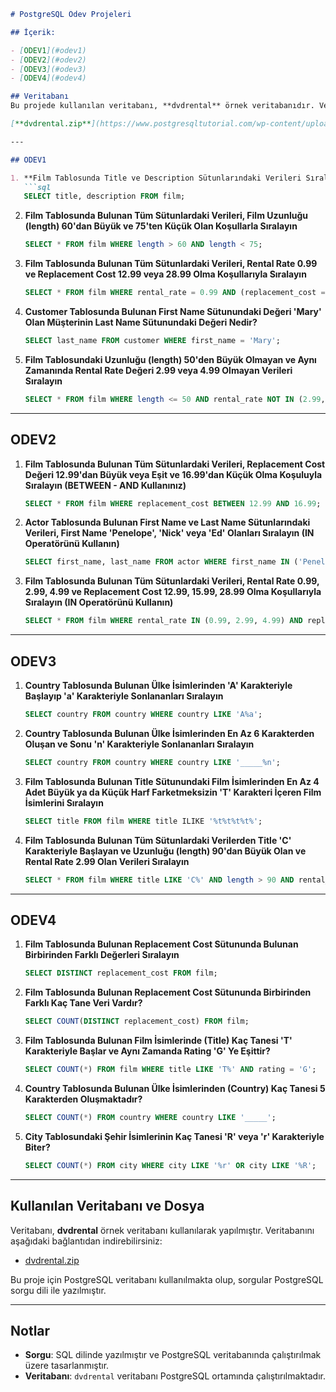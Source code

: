 
```markdown
# PostgreSQL Ödev Projeleri

## İçerik:

- [ODEV1](#odev1)
- [ODEV2](#odev2)
- [ODEV3](#odev3)
- [ODEV4](#odev4)

## Veritabanı
Bu projede kullanılan veritabanı, **dvdrental** örnek veritabanıdır. Veritabanı dosyasını aşağıdaki bağlantıdan indirip kullanabilirsiniz:

[**dvdrental.zip**](https://www.postgresqltutorial.com/wp-content/uploads/2019/05/dvdrental.zip)

---

## ODEV1

1. **Film Tablosunda Title ve Description Sütunlarındaki Verileri Sıralayın**
   ```sql
   SELECT title, description FROM film;
   ```

2. **Film Tablosunda Bulunan Tüm Sütunlardaki Verileri, Film Uzunluğu (length) 60'dan Büyük ve 75'ten Küçük Olan Koşullarla Sıralayın**
   ```sql
   SELECT * FROM film WHERE length > 60 AND length < 75;
   ```

3. **Film Tablosunda Bulunan Tüm Sütunlardaki Verileri, Rental Rate 0.99 ve Replacement Cost 12.99 veya 28.99 Olma Koşullarıyla Sıralayın**
   ```sql
   SELECT * FROM film WHERE rental_rate = 0.99 AND (replacement_cost = 12.99 OR replacement_cost = 28.99);
   ```

4. **Customer Tablosunda Bulunan First Name Sütunundaki Değeri 'Mary' Olan Müşterinin Last Name Sütunundaki Değeri Nedir?**
   ```sql
   SELECT last_name FROM customer WHERE first_name = 'Mary';
   ```

5. **Film Tablosundaki Uzunluğu (length) 50'den Büyük Olmayan ve Aynı Zamanında Rental Rate Değeri 2.99 veya 4.99 Olmayan Verileri Sıralayın**
   ```sql
   SELECT * FROM film WHERE length <= 50 AND rental_rate NOT IN (2.99, 4.99);
   ```

---

## ODEV2

1. **Film Tablosunda Bulunan Tüm Sütunlardaki Verileri, Replacement Cost Değeri 12.99'dan Büyük veya Eşit ve 16.99'dan Küçük Olma Koşuluyla Sıralayın (BETWEEN - AND Kullanınız)**
   ```sql
   SELECT * FROM film WHERE replacement_cost BETWEEN 12.99 AND 16.99;
   ```

2. **Actor Tablosunda Bulunan First Name ve Last Name Sütunlarındaki Verileri, First Name 'Penelope', 'Nick' veya 'Ed' Olanları Sıralayın (IN Operatörünü Kullanın)**
   ```sql
   SELECT first_name, last_name FROM actor WHERE first_name IN ('Penelope', 'Nick', 'Ed');
   ```

3. **Film Tablosunda Bulunan Tüm Sütunlardaki Verileri, Rental Rate 0.99, 2.99, 4.99 ve Replacement Cost 12.99, 15.99, 28.99 Olma Koşullarıyla Sıralayın (IN Operatörünü Kullanın)**
   ```sql
   SELECT * FROM film WHERE rental_rate IN (0.99, 2.99, 4.99) AND replacement_cost IN (12.99, 15.99, 28.99);
   ```

---

## ODEV3

1. **Country Tablosunda Bulunan Ülke İsimlerinden 'A' Karakteriyle Başlayıp 'a' Karakteriyle Sonlananları Sıralayın**
   ```sql
   SELECT country FROM country WHERE country LIKE 'A%a';
   ```

2. **Country Tablosunda Bulunan Ülke İsimlerinden En Az 6 Karakterden Oluşan ve Sonu 'n' Karakteriyle Sonlananları Sıralayın**
   ```sql
   SELECT country FROM country WHERE country LIKE '_____%n';
   ```

3. **Film Tablosunda Bulunan Title Sütunundaki Film İsimlerinden En Az 4 Adet Büyük ya da Küçük Harf Farketmeksizin 'T' Karakteri İçeren Film İsimlerini Sıralayın**
   ```sql
   SELECT title FROM film WHERE title ILIKE '%t%t%t%t%';
   ```

4. **Film Tablosunda Bulunan Tüm Sütunlardaki Verilerden Title 'C' Karakteriyle Başlayan ve Uzunluğu (length) 90'dan Büyük Olan ve Rental Rate 2.99 Olan Verileri Sıralayın**
   ```sql
   SELECT * FROM film WHERE title LIKE 'C%' AND length > 90 AND rental_rate = 2.99;
   ```

---

## ODEV4

1. **Film Tablosunda Bulunan Replacement Cost Sütununda Bulunan Birbirinden Farklı Değerleri Sıralayın**
   ```sql
   SELECT DISTINCT replacement_cost FROM film;
   ```

2. **Film Tablosunda Bulunan Replacement Cost Sütununda Birbirinden Farklı Kaç Tane Veri Vardır?**
   ```sql
   SELECT COUNT(DISTINCT replacement_cost) FROM film;
   ```

3. **Film Tablosunda Bulunan Film İsimlerinde (Title) Kaç Tanesi 'T' Karakteriyle Başlar ve Aynı Zamanda Rating 'G' Ye Eşittir?**
   ```sql
   SELECT COUNT(*) FROM film WHERE title LIKE 'T%' AND rating = 'G';
   ```

4. **Country Tablosunda Bulunan Ülke İsimlerinden (Country) Kaç Tanesi 5 Karakterden Oluşmaktadır?**
   ```sql
   SELECT COUNT(*) FROM country WHERE country LIKE '_____';
   ```

5. **City Tablosundaki Şehir İsimlerinin Kaç Tanesi 'R' veya 'r' Karakteriyle Biter?**
   ```sql
   SELECT COUNT(*) FROM city WHERE city LIKE '%r' OR city LIKE '%R';
   ```

---

## Kullanılan Veritabanı ve Dosya

Veritabanı, **dvdrental** örnek veritabanı kullanılarak yapılmıştır. Veritabanını aşağıdaki bağlantıdan indirebilirsiniz:

- [dvdrental.zip](https://www.postgresqltutorial.com/wp-content/uploads/2019/05/dvdrental.zip)

Bu proje için PostgreSQL veritabanı kullanılmakta olup, sorgular PostgreSQL sorgu dili ile yazılmıştır.

---

## Notlar

- **Sorgu**: SQL dilinde yazılmıştır ve PostgreSQL veritabanında çalıştırılmak üzere tasarlanmıştır.
- **Veritabanı**: `dvdrental` veritabanı PostgreSQL ortamında çalıştırılmaktadır.